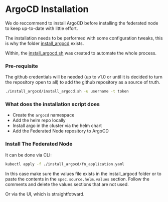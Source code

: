 # ArgoCD Installation

We do reccommend to install ArgoCD before installing the federated node to keep up-to-date with little effort.

The installation needs to be performed with some configuration tweaks, this is why the folder [install_argocd](./install_argocd/) exists.

Within, the [install_argocd.sh](./install_argocd/install_argocd.sh) was created to automate the whole process.

### Pre-requisite
The github credentials will be needed (up to v1.0 or until it is decided to turn the repository open to all) to add the github repository as a source of truth.

```sh
./install_argocd/install_argocd.sh -u username -t token
```

### What does the installation script does
- Create the `argocd` namespace
- Add the helm repo locally
- Install argo in the cluster via the helm chart
- Add the Federated Node repository to ArgoCD

### Install The Federated Node
It can be done via CLI:
```sh
kubectl apply -f ./install_argocd/fn_application.yaml
```
In this case make sure the values file exists in the install_argocd folder or to paste the contents in the `spec.source.helm.values` section. Follow the comments and delete the values sections that are not used.

Or via the UI, which is straightfotward.
